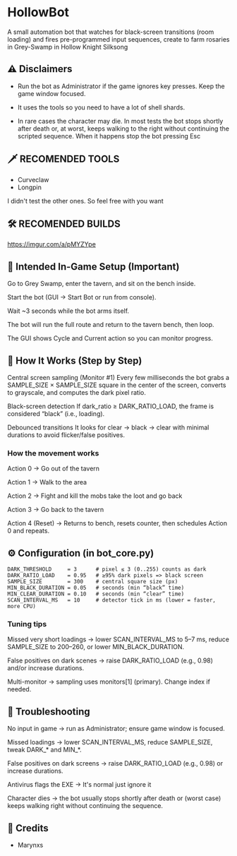 # HollowBot

A small automation bot that watches for black-screen transitions (room loading) and fires pre-programmed input sequences, create to farm rosaries in Grey-Swamp in Hollow Knight Silksong

## ⚠️ Disclaimers

- Run the bot as Administrator if the game ignores key presses. Keep the game window focused.

- It uses the tools so you need to have a lot of shell shards.

- In rare cases the character may die. In most tests the bot stops shortly after death or, at worst, keeps walking to the right without continuing the scripted sequence. When it happens stop the bot pressing Esc

## 🗡️ RECOMENDED TOOLS 

- Curveclaw
- Longpin

I didn't test the other ones. So feel free with you want 

## 🛠 RECOMENDED BUILDS

https://imgur.com/a/pMYZYpe

## 🎯 Intended In-Game Setup (Important)

Go to Grey Swamp, enter the tavern, and sit on the bench inside.

Start the bot (GUI → Start Bot or run from console).

Wait ~3 seconds while the bot arms itself.

The bot will run the full route and return to the tavern bench, then loop.

The GUI shows Cycle and Current action so you can monitor progress.

## 🧠 How It Works (Step by Step)

Central screen sampling (Monitor #1)
Every few milliseconds the bot grabs a SAMPLE_SIZE × SAMPLE_SIZE square in the center of the screen, converts to grayscale, and computes the dark pixel ratio.

Black-screen detection
If dark_ratio ≥ DARK_RATIO_LOAD, the frame is considered “black” (i.e., loading).

Debounced transitions
It looks for clear → black → clear with minimal durations to avoid flicker/false positives.

### How the movement works

Action 0 → Go out of the tavern

Action 1 → Walk to the area 

Action 2 → Fight and kill the mobs take the loot and go back

Action 3 → Go back to the tavern

Action 4 (Reset) → Returns to bench, resets counter, then schedules Action 0 and repeats.


## ⚙️ Configuration (in bot_core.py)
```
DARK_THRESHOLD     = 3      # pixel ≤ 3 (0..255) counts as dark
DARK_RATIO_LOAD    = 0.95   # ≥95% dark pixels => black screen
SAMPLE_SIZE        = 300    # central square size (px)
MIN_BLACK_DURATION = 0.05   # seconds (min “black” time)
MIN_CLEAR_DURATION = 0.10   # seconds (min “clear” time)
SCAN_INTERVAL_MS   = 10     # detector tick in ms (lower = faster, more CPU)
``` 
### Tuning tips

Missed very short loadings → lower SCAN_INTERVAL_MS to 5–7 ms, reduce SAMPLE_SIZE to 200–260, or lower MIN_BLACK_DURATION.

False positives on dark scenes → raise DARK_RATIO_LOAD (e.g., 0.98) and/or increase durations.

Multi-monitor → sampling uses monitors[1] (primary). Change index if needed.

## 🔧 Troubleshooting

No input in game → run as Administrator; ensure game window is focused.

Missed loadings → lower SCAN_INTERVAL_MS, reduce SAMPLE_SIZE, tweak DARK_* and MIN_*.

False positives on dark screens → raise DARK_RATIO_LOAD (e.g., 0.98) or increase durations.

Antivirus flags the EXE → It's normal just ignore it

Character dies → the bot usually stops shortly after death or (worst case) keeps walking right without continuing the sequence.

## 🙌 Credits
- Marynxs



